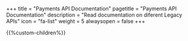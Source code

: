+++
title = "Payments API Documentation"
pagetitle = "Payments API Documentation"
description = "Read documentation on diferent Legacy APIs"
icon = "fa-list"
weight = 5
alwaysopen = false
+++

{{%custom-children%}}
